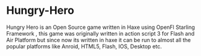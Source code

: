# Hungry-Hero
Hungry Hero is an Open Source game written in Haxe using OpenFl Starling Framework , this game was originally written in action script 3 for Flash and Air Platform but since now its written in haxe it can be run to almost all the popular platforms like Anroid, HTML5, Flash, IOS, Desktop etc.

